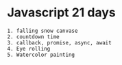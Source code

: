 # Javascript 21 days
```
1. falling snow canvase
2. countdown time
3. callback, promise, async, await
4. Eye rolling
5. Watercolor painting
```
